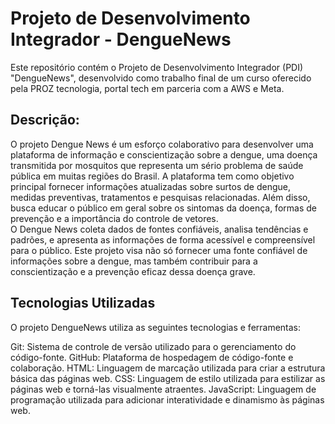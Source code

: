 # Projeto de Desenvolvimento Integrador - DengueNews

Este repositório contém o Projeto de Desenvolvimento Integrador (PDI) "DengueNews", desenvolvido como trabalho final de um curso oferecido pela PROZ tecnologia, portal tech em parceria com a AWS e Meta.

## Descrição:
O projeto Dengue News é um esforço colaborativo para desenvolver uma plataforma de informação e conscientização sobre a dengue, uma doença transmitida por mosquitos que representa um sério problema de saúde pública em muitas regiões do Brasil. A plataforma tem como objetivo principal fornecer informações atualizadas sobre surtos de dengue, medidas preventivas, tratamentos e pesquisas relacionadas. Além disso, busca educar o público em geral sobre os sintomas da doença, formas de prevenção e a importância do controle de vetores.  
O Dengue News coleta dados de fontes confiáveis, analisa tendências e padrões, e apresenta as informações de forma acessível e compreensível para o público. Este projeto visa não só fornecer uma fonte confiável de informações sobre a dengue, mas também contribuir para a conscientização e a prevenção eficaz dessa doença grave.

## Tecnologias Utilizadas
O projeto DengueNews utiliza as seguintes tecnologias e ferramentas:

Git: Sistema de controle de versão utilizado para o gerenciamento do código-fonte.
GitHub: Plataforma de hospedagem de código-fonte e colaboração.
HTML: Linguagem de marcação utilizada para criar a estrutura básica das páginas web.
CSS: Linguagem de estilo utilizada para estilizar as páginas web e torná-las visualmente atraentes.
JavaScript: Linguagem de programação utilizada para adicionar interatividade e dinamismo às páginas web.
